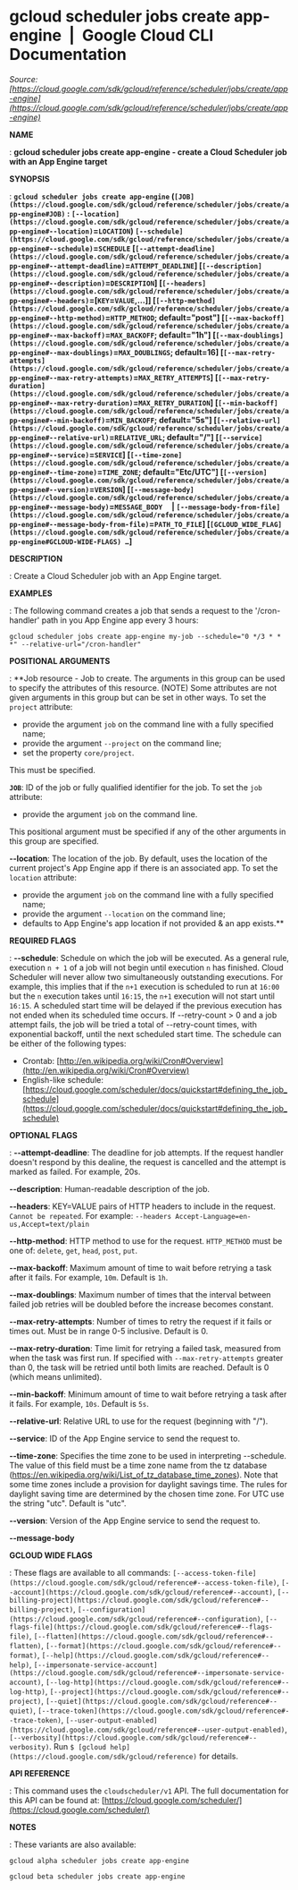 # gcloud scheduler jobs create app-engine  |  Google Cloud CLI Documentation

*Source: [https://cloud.google.com/sdk/gcloud/reference/scheduler/jobs/create/app-engine](https://cloud.google.com/sdk/gcloud/reference/scheduler/jobs/create/app-engine)*

**NAME**

: **gcloud scheduler jobs create app-engine - create a Cloud Scheduler job with an App Engine target**

**SYNOPSIS**

: **`gcloud scheduler jobs create app-engine` (`[JOB](https://cloud.google.com/sdk/gcloud/reference/scheduler/jobs/create/app-engine#JOB)` : `[--location](https://cloud.google.com/sdk/gcloud/reference/scheduler/jobs/create/app-engine#--location)`=`LOCATION`) `[--schedule](https://cloud.google.com/sdk/gcloud/reference/scheduler/jobs/create/app-engine#--schedule)`=`SCHEDULE` [`[--attempt-deadline](https://cloud.google.com/sdk/gcloud/reference/scheduler/jobs/create/app-engine#--attempt-deadline)`=`ATTEMPT_DEADLINE`] [`[--description](https://cloud.google.com/sdk/gcloud/reference/scheduler/jobs/create/app-engine#--description)`=`DESCRIPTION`] [`[--headers](https://cloud.google.com/sdk/gcloud/reference/scheduler/jobs/create/app-engine#--headers)`=[`KEY`=`VALUE`,…]] [`[--http-method](https://cloud.google.com/sdk/gcloud/reference/scheduler/jobs/create/app-engine#--http-method)`=`HTTP_METHOD`; default="post"] [`[--max-backoff](https://cloud.google.com/sdk/gcloud/reference/scheduler/jobs/create/app-engine#--max-backoff)`=`MAX_BACKOFF`; default="1h"] [`[--max-doublings](https://cloud.google.com/sdk/gcloud/reference/scheduler/jobs/create/app-engine#--max-doublings)`=`MAX_DOUBLINGS`; default=16] [`[--max-retry-attempts](https://cloud.google.com/sdk/gcloud/reference/scheduler/jobs/create/app-engine#--max-retry-attempts)`=`MAX_RETRY_ATTEMPTS`] [`[--max-retry-duration](https://cloud.google.com/sdk/gcloud/reference/scheduler/jobs/create/app-engine#--max-retry-duration)`=`MAX_RETRY_DURATION`] [`[--min-backoff](https://cloud.google.com/sdk/gcloud/reference/scheduler/jobs/create/app-engine#--min-backoff)`=`MIN_BACKOFF`; default="5s"] [`[--relative-url](https://cloud.google.com/sdk/gcloud/reference/scheduler/jobs/create/app-engine#--relative-url)`=`RELATIVE_URL`; default="/"] [`[--service](https://cloud.google.com/sdk/gcloud/reference/scheduler/jobs/create/app-engine#--service)`=`SERVICE`] [`[--time-zone](https://cloud.google.com/sdk/gcloud/reference/scheduler/jobs/create/app-engine#--time-zone)`=`TIME_ZONE`; default="Etc/UTC"] [`[--version](https://cloud.google.com/sdk/gcloud/reference/scheduler/jobs/create/app-engine#--version)`=`VERSION`] [`[--message-body](https://cloud.google.com/sdk/gcloud/reference/scheduler/jobs/create/app-engine#--message-body)`=`MESSAGE_BODY`     | `[--message-body-from-file](https://cloud.google.com/sdk/gcloud/reference/scheduler/jobs/create/app-engine#--message-body-from-file)`=`PATH_TO_FILE`] [`[GCLOUD_WIDE_FLAG](https://cloud.google.com/sdk/gcloud/reference/scheduler/jobs/create/app-engine#GCLOUD-WIDE-FLAGS) …`]**

**DESCRIPTION**

: Create a Cloud Scheduler job with an App Engine target.

**EXAMPLES**

: The following command creates a job that sends a request to the '/cron-handler'
path in you App Engine app every 3 hours:

```
gcloud scheduler jobs create app-engine my-job --schedule="0 */3 * * *" --relative-url="/cron-handler"
```

**POSITIONAL ARGUMENTS**

: **Job resource - Job to create. The arguments in this group can be used to specify
the attributes of this resource. (NOTE) Some attributes are not given arguments
in this group but can be set in other ways.
To set the `project` attribute:

- provide the argument `job` on the command line with a fully specified
name;
- provide the argument `--project` on the command line;
- set the property `core/project`.

This must be specified.

**`JOB`**:
ID of the job or fully qualified identifier for the job.
To set the `job` attribute:

- provide the argument `job` on the command line.

This positional argument must be specified if any of the other arguments in this
group are specified.

**--location**:
The location of the job. By default, uses the location of the current project's
App Engine app if there is an associated app.
To set the `location` attribute:

- provide the argument `job` on the command line with a fully specified
name;
- provide the argument `--location` on the command line;
- defaults to App Engine's app location if not provided & an app exists.**

**REQUIRED FLAGS**

: **--schedule**:
Schedule on which the job will be executed.
As a general rule, execution `n + 1` of a job will not begin until
execution `n` has finished. Cloud Scheduler will never allow two
simultaneously outstanding executions. For example, this implies that if the
`n+1` execution is scheduled to run at `16:00` but the
`n` execution takes until `16:15`, the `n+1`
execution will not start until `16:15`. A scheduled start time will
be delayed if the previous execution has not ended when its scheduled time
occurs.
If --retry-count > 0 and a job attempt fails, the job will be tried a total
of --retry-count times, with exponential backoff, until the next scheduled start
time.
The schedule can be either of the following types:

- Crontab: [http://en.wikipedia.org/wiki/Cron#Overview](http://en.wikipedia.org/wiki/Cron#Overview)
- English-like schedule: [https://cloud.google.com/scheduler/docs/quickstart#defining_the_job_schedule](https://cloud.google.com/scheduler/docs/quickstart#defining_the_job_schedule)

**OPTIONAL FLAGS**

: **--attempt-deadline**:
The deadline for job attempts. If the request handler doesn't respond by this
dealine, the request is cancelled and the attempt is marked as failed. For
example, 20s.

**--description**:
Human-readable description of the job.

**--headers**:
KEY=VALUE pairs of HTTP headers to include in the request. `Cannot be
repeated`. For example: `--headers
Accept-Language=en-us,Accept=text/plain`

**--http-method**:
HTTP method to use for the request. `HTTP_METHOD` must be
one of: `delete`, `get`, `head`,
`post`, `put`.

**--max-backoff**:
Maximum amount of time to wait before retrying a task after it fails. For
example, `10m`. Default is `1h`.

**--max-doublings**:
Maximum number of times that the interval between failed job retries will be
doubled before the increase becomes constant.

**--max-retry-attempts**:
Number of times to retry the request if it fails or times out. Must be in range
0-5 inclusive. Default is 0.

**--max-retry-duration**:
Time limit for retrying a failed task, measured from when the task was first
run. If specified with `--max-retry-attempts` greater than 0, the
task will be retried until both limits are reached. Default is 0 (which means
unlimited).

**--min-backoff**:
Minimum amount of time to wait before retrying a task after it fails. For
example, `10s`. Default is `5s`.

**--relative-url**:
Relative URL to use for the request (beginning with "/").

**--service**:
ID of the App Engine service to send the request to.

**--time-zone**:
Specifies the time zone to be used in interpreting --schedule. The value of this
field must be a time zone name from the tz database
(https://en.wikipedia.org/wiki/List_of_tz_database_time_zones).
Note that some time zones include a provision for daylight savings time. The
rules for daylight saving time are determined by the chosen time zone.
For UTC use the string "utc". Default is "utc".

**--version**:
Version of the App Engine service to send the request to.

**--message-body**

**GCLOUD WIDE FLAGS**

: These flags are available to all commands: `[--access-token-file](https://cloud.google.com/sdk/gcloud/reference#--access-token-file)`,
`[--account](https://cloud.google.com/sdk/gcloud/reference#--account)`, `[--billing-project](https://cloud.google.com/sdk/gcloud/reference#--billing-project)`,
`[--configuration](https://cloud.google.com/sdk/gcloud/reference#--configuration)`,
`[--flags-file](https://cloud.google.com/sdk/gcloud/reference#--flags-file)`,
`[--flatten](https://cloud.google.com/sdk/gcloud/reference#--flatten)`, `[--format](https://cloud.google.com/sdk/gcloud/reference#--format)`, `[--help](https://cloud.google.com/sdk/gcloud/reference#--help)`, `[--impersonate-service-account](https://cloud.google.com/sdk/gcloud/reference#--impersonate-service-account)`,
`[--log-http](https://cloud.google.com/sdk/gcloud/reference#--log-http)`,
`[--project](https://cloud.google.com/sdk/gcloud/reference#--project)`, `[--quiet](https://cloud.google.com/sdk/gcloud/reference#--quiet)`, `[--trace-token](https://cloud.google.com/sdk/gcloud/reference#--trace-token)`, `[--user-output-enabled](https://cloud.google.com/sdk/gcloud/reference#--user-output-enabled)`,
`[--verbosity](https://cloud.google.com/sdk/gcloud/reference#--verbosity)`.
Run `$ [gcloud help](https://cloud.google.com/sdk/gcloud/reference)` for details.

**API REFERENCE**

: This command uses the `cloudscheduler/v1` API. The full documentation
for this API can be found at: [https://cloud.google.com/scheduler/](https://cloud.google.com/scheduler/)

**NOTES**

: These variants are also available:

```
gcloud alpha scheduler jobs create app-engine
```

```
gcloud beta scheduler jobs create app-engine
```